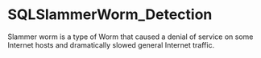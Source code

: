 # SQLSlammerWorm_Detection
Slammer worm is a type of Worm that caused a denial of service on some Internet hosts and dramatically slowed general Internet traffic.
